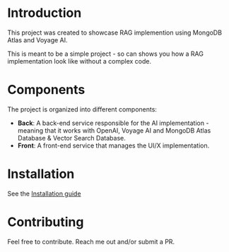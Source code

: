 # Introduction

This project was created to showcase RAG implemention using MongoDB Atlas and Voyage AI.

This is meant to be a simple project - so can shows you how a RAG implementation look like without a complex code.

# Components

The project is organized into different components:

- **Back**: A back-end service responsible for the AI implementation - meaning that it works with OpenAI, Voyage AI and MongoDB Atlas Database & Vector Search Database.
- **Front**: A front-end service that manages the UI/X implementation.

# Installation

See the [Installation guide](./INSTALLATION.md)

# Contributing

Feel free to contribute. Reach me out and/or submit a PR.